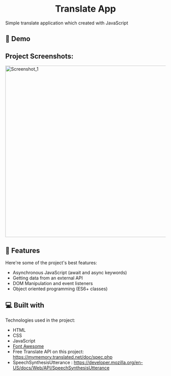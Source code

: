 
<h1 align="center" id="title">Translate App</h1>

<p id="description">Simple translate application which created with JavaScript</p>

<h2>🚀 Demo</h2>


<h2>Project Screenshots:</h2>

<img width="540" alt="Screenshot_1" src="https://user-images.githubusercontent.com/73228549/186674665-82e692ed-beaf-4155-aab5-2edd1f438215.png">

  
  
<h2>🧐 Features</h2>

Here're some of the project's best features:

*   Asynchronous JavaScript (await and async keywords)
*   Getting data from an external API
*   DOM Manipulation and event listeners
*   Object oriented programming (ES6+ classes)

  
  
<h2>💻 Built with</h2>

Technologies used in the project:
*   HTML 
*   CSS
*   JavaScript 
*   [Font Awesome](https://fontawesome.com)
*   Free Translate API on this project: https://mymemory.translated.net/doc/spec.php
*   SpeechSynthesisUtterance : https://developer.mozilla.org/en-US/docs/Web/API/SpeechSynthesisUtterance
